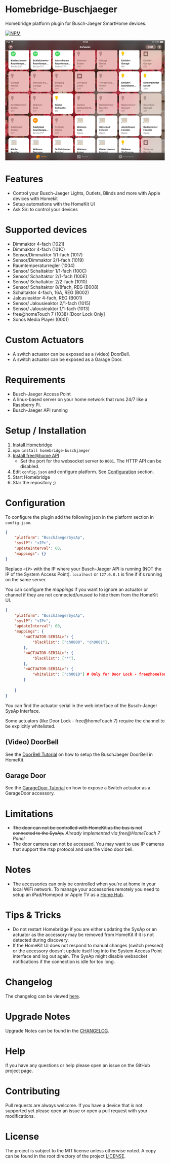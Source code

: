 [Install Homebridge]: https://github.com/nfarina/homebridge#installation
[Install free@home API]: https://github.com/henry-spanka/freeathome-api
[Configuration]: #Configuration

[sstadlberger]: https://github.com/sstadlberger
[Home Hub]: https://support.apple.com/en-us/HT207057


# Homebridge-Buschjaeger

Homebridge platform plugin for Busch-Jaeger SmartHome devices.

[![NPM](https://nodei.co/npm/homebridge-buschjaeger.png?compact=true)](https://npmjs.org/package/homebridge-buschjaeger)

![HomeKit UI](images/example_homekit_ui.png)

# Features
* Control your Busch-Jaeger Lights, Outlets, Blinds and more with Apple devices with Homekit
* Setup automations with the HomeKit UI
* Ask Siri to control your devices

# Supported devices
- Dimmaktor 4-fach (1021)
- Dimmaktor 4-fach (101C)
- Sensor/Dimmaktor 1/1-fach (1017)
- Sensor/Dimmaktor 2/1-fach (1019)
- Raumtemperaturregler (1004)
- Sensor/ Schaltaktor 1/1-fach (100C)
- Sensor/ Schaltaktor 2/1-fach (100E)
- Sensor/ Schaltaktor 2/2-fach (1010)
- Sensor/ Schaltaktor 8/8fach, REG (B008)
- Schaltaktor 4-fach, 16A, REG (B002)
- Jalousieaktor 4-fach, REG (B001)
- Sensor/ Jalousieaktor 2/1-fach (1015)
- Sensor/ Jalousieaktor 1/1-fach (1013)
- free@homeTouch 7 (1038) [Door Lock Only]
- Sonos Media Player (0001)

# Custom Actuators
- A switch actuator can be exposed as a (video) DoorBell.
- A switch actuator can be exposed as a Garage Door.

# Requirements
* Busch-Jaeger Access Point
* A linux-based server on your home network that runs 24/7 like a Raspberry Pi.
* Busch-Jaeger API running

# Setup / Installation
1. [Install Homebridge]
2. `npm install homebridge-buschjaeger`
3. [Install free@home API]
    * Set the port for the websocket server to `8001`. The HTTP API can be disabled.
4. Edit `config.json` and configure platform. See [Configuration](#configuration) section.
5. Start Homebridge
6. Star the repository ;)

# Configuration

To configure the plugin add the following json in the platform section in `config.json`.
```json
{
    "platform": "BuschJaegerSysAp",
    "sysIP": "<IP>",
    "updateInterval": 60,
    "mappings": {}
}
```

Replace `<IP>` with the IP where your Busch-Jaeger API is running (NOT the IP of the System Access Point). `localhost` or `127.0.0.1` is fine if it's running on the same server.

You can configure the *mappings* if you want to ignore an actuator or channel if they are not connected/unused to hide them from the HomeKit UI.

```json
{
    "platform": "BuschJaegerSysAp",
    "sysIP": "<IP>",
    "updateInterval": 60,
    "mappings": {
        "<ACTUATOR-SERIAL>": {
            "blacklist": ["ch0000", "ch0001"],
        },
        "<ACTUATOR-SERIAL>": {
            "blacklist": ["*"],
        },
        "<ACTUATOR-SERIAL>": {
            "whitelist": ["ch0010"] # Only for Door Lock - free@homeTouch 7 at the moment.
        }

    }
}
```

You can find the actuator serial in the web interface of the Busch-Jaeger SysAp Interface.

Some actuators (like Door Lock - free@homeTouch 7) require the channel to be explicitly whitelisted.

## (Video) DoorBell
See the [DoorBell Tutorial](docs/DoorBellTutorial.md) on how to setup the BuschJaeger DoorBell in HomeKit.

## Garage Door
See the [GarageDoor Tutorial](docs/GarageDoorTutorial.md) on how to expose a Switch actuator as a GarageDoor accessory.

# Limitations
* ~~The door can not be controlled with HomeKit as the bus is not connected to the SysAp.~~
*Already implemented via free@HomeTouch 7 Panel*
* The door camera can not be accessed. You may want to use IP cameras that support the rtsp protocol and use
the video door bell.

# Notes
* The accessories can only be controlled when you're at home in your local WiFi network.
To manage your accessories remotely you need to setup an iPad/Homepod or Apple TV as a [Home Hub].

# Tips & Tricks
* Do not restart Homebridge if you are either updating the SysAp or an actuator as the accessory may be removed from
HomeKit if it is not detected during discovery.
* If the HomeKit UI does not respond to manual changes (switch pressed) or the accessory doesn't update itself log into the System Access Point interface and log out again. The SysAp might disable websocket notifications if the connection is idle for too long.

# Changelog
The changelog can be viewed [here](CHANGELOG.md).

# Upgrade Notes
Upgrade Notes can be found in the [CHANGELOG](CHANGELOG.md).

# Help
If you have any questions or help please open an issue on the GitHub project page.

# Contributing
Pull requests are always welcome. If you have a device that is not supported yet please open an issue or open a pull request with
your modifications.

# License
The project is subject to the MIT license unless otherwise noted. A copy can be found in the root directory of the project [LICENSE](LICENSE).
